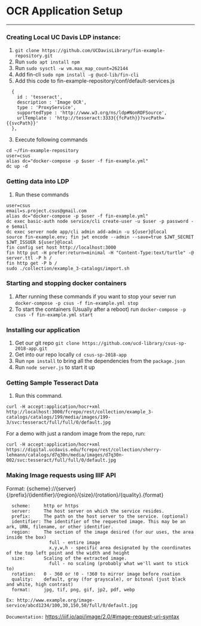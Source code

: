 # __OCR Application Setup__

----
### Creating Local UC Davis LDP instance:
1. `git clone https://github.com/UCDavisLibrary/fin-example-repository.git`
2. Run `sudo apt install npm`
2. Run `sudo sysctl -w vm.max_map_count=262144`
2. Add fin-cli `sudo npm install -g @ucd-lib/fin-cli`
2. Add this code to fin-example-repository/conf/default-services.js
```https://github.com/ucd-library/csus-sp-2018-app/issues
  { 
    id : 'tesseract',
    description : 'Image OCR',
    type : 'ProxyService',
    supportedType : 'http://www.w3.org/ns/ldp#NonRDFSource',
    urlTemplate : 'http://tesseract:3333{{fcPath}}?svcPath={{svcPath}}'
  },
```
3. Execute following commands
```
cd ~/fin-example-repository
user=csus
alias dc="docker-compose -p $user -f fin-example.yml"
dc up -d
```

### Getting data into LDP
1. Run these commands
```
user=csus
email=s.project.csus@gmail.com
alias dc="docker-compose -p $user -f fin-example.yml"
dc exec basic-auth node service/cli create-user -u $user -p password -e $email
dc exec server node app/cli admin add-admin -u ${user}@local
source fin-example.env; fin jwt encode --admin --save=true $JWT_SECRET $JWT_ISSUER ${user}@local
fin config set host http://localhost:3000
fin http put -H prefer:return=minimal -H "Content-Type:text/turtle" -@ server.ttl -P h /
fin http get -P b /
sudo ./collection/example_3-catalogs/import.sh
```

### Starting and stopping docker containers
1. After running these commands if you want to stop your sever run `docker-compose -p csus -f fin-example.yml stop`
2. To start the containers (Usually after a reboot) run `docker-compose -p csus -f fin-example.yml start` 

### Installing our application
1. Get our git repo `git clone https://github.com/ucd-library/csus-sp-2018-app.git`
2. Get into our repo locally `cd csus-sp-2018-app`
3. Run `npm install` to bring all the dependencies from the `package.json` 
4. Run `node server.js` to start it up

### Getting Sample Tesseract Data
1. Run this command.
```
curl -H accept:application/hocr+xml http://localhost:3000/fcrepo/rest/collection/example_3-catalogs/catalogs/199/media/images/199-3/svc:tesseract/full/full/0/default.jpg
```
For a demo with just a random image from the repo, run:
```
curl -H accept:application/hocr+xml https://digital.ucdavis.edu/fcrepo/rest/collection/sherry-lehmann/catalogs/d7q30n/media/images/d7q30n-002/svc:tesseract/full/full/0/default.jpg
```

### Making Image requests using IIIF API
Format: {scheme}://{server}{/prefix}/{identifier}/{region}/{size}/{rotation}/{quality}.{format}
```
  scheme:     http or https
  server:     The host server on which the service resides.
  prefix:     The path on the host server to the service. (optional)
  identifier: The identifier of the requested image. This may be an ark, URN, filename, or other identifier.
  region:     The section of the image desired (for our uses, the area inside the box)
                full - entire image
                x,y,w,h - specific area designated by the coordinates of the top left point and the width and height
  size:       Scaling of the extracted image. 
                full - no scaling (probably what we'll want to stick to)
  rotation:   0 - 360 or !0 - !360 to mirror image before roation
  quality:    default, gray (for grayscale), or bitonal (just black and white, high contrast)
  format:     jpg, tif, png, gif, jp2, pdf, webp

Ex: http://www.example.org/image-service/abcd1234/100,30,150,50/full/0/default.jpg
```
`Documentation:` https://iiif.io/api/image/2.0/#image-request-uri-syntax
